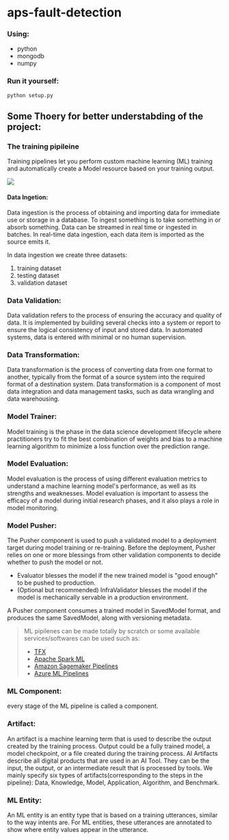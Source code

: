 # aps-fault-detection
### Using:
* python
* mongodb
* numpy

### Run it yourself:
```
python setup.py
```
## Some Thoery for better understabding of the project:
### The training pipileine
Training pipelines let you perform custom machine learning (ML) training and automatically create a Model resource based on your training output.

![](https://iili.io/HBI89l2.png)

#### Data Ingetion:
Data ingestion is the process of obtaining and importing data for immediate use or storage in a database. To ingest something is to take something in or absorb something. Data can be streamed in real time or ingested in batches. In real-time data ingestion, each data item is imported as the source emits it.

In data ingestion we create three datasets:
1. training dataset
2. testing dataset
3. validation dataset

### Data Validation:
Data validation refers to the process of ensuring the accuracy and quality of data. It is implemented by building several checks into a system or report to ensure the logical consistency of input and stored data. In automated systems, data is entered with minimal or no human supervision.

### Data Transformation:
Data transformation is the process of converting data from one format to another, typically from the format of a source system into the required format of a destination system. Data transformation is a component of most data integration and data management tasks, such as data wrangling and data warehousing.

### Model Trainer:
Model training is the phase in the data science development lifecycle where practitioners try to fit the best combination of weights and bias to a machine learning algorithm to minimize a loss function over the prediction range.

### Model Evaluation:
Model evaluation is the process of using different evaluation metrics to understand a machine learning model's performance, as well as its strengths and weaknesses. Model evaluation is important to assess the efficacy of a model during initial research phases, and it also plays a role in model monitoring.

### Model Pusher:
The Pusher component is used to push a validated model to a deployment target during model training or re-training. Before the deployment, Pusher relies on one or more blessings from other validation components to decide whether to push the model or not.

* Evaluator blesses the model if the new trained model is "good enough" to be pushed to production.
* (Optional but recommended) InfraValidator blesses the model if the model is mechanically servable in a production environment.

A Pusher component consumes a trained model in SavedModel format, and produces the same SavedModel, along with versioning metadata.

> ML pipilenes can be made totally by scratch or some available services/softwares can be used such as:
>* [TFX](https://www.tensorflow.org/tfx)
>* [Apache Spark ML](https://spark.apache.org/docs/1.6.1/ml-guide.html)
>* [Amazon Sagemaker Pipelines](https://aws.amazon.com/sagemaker/pipelines/?tag=mochaglobal20-20)
>* [Azure ML Pipelines](https://learn.microsoft.com/en-us/azure/machine-learning/concept-ml-pipelines)

### ML Component:
every stage of the ML pipeline is called a component.

### Artifact:
An artifact is a machine learning term that is used to describe the output created by the training process. Output could be a fully trained model, a model checkpoint, or a file created during the training process. AI Artifacts describe all digital products that are used in an AI Tool. They can be the input, the output, or an intermediate result that is processed by tools. We mainly specify six types of artifacts(corresponding to the steps in the pipeline): Data, Knowledge, Model, Application, Algorithm, and Benchmark.

### ML Entity:
An ML entity is an entity type that is based on a training utterances, similar to the way intents are. For ML entities, these utterances are annotated to show where entity values appear in the utterance.